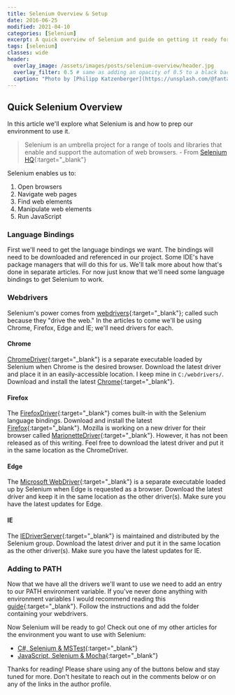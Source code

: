 ```yaml
---
title: Selenium Overview & Setup
date: 2016-06-25
modified: 2021-04-10
categories: [Selenium]
excerpt: A quick overview of Selenium and guide on getting it ready for glory!
tags: [selenium]
classes: wide
header:
  overlay_image: /assets/images/posts/selenium-overview/header.jpg
  overlay_filter: 0.5 # same as adding an opacity of 0.5 to a black background
  caption: "Photo by [Philipp Katzenberger](https://unsplash.com/@fantasyflip) on [Unsplash](https://unsplash.com)"
---
```


## Quick Selenium Overview

In this article we'll explore what Selenium is and how to prep our environment to use it.

> Selenium is an umbrella project for a range of tools and libraries that enable and support the automation of web browsers. - From [Selenium HQ](https://seleniumhq.github.io/docs/index.html){:target="\_blank"}

Selenium enables us to:

1. Open browsers
2. Navigate web pages
3. Find web elements
4. Manipulate web elements
5. Run JavaScript

### Language Bindings

First we'll need to get the language bindings we want. The bindings will need to be downloaded and referenced in our project. Some IDE's have package managers that will do this for us. We'll talk more about how that's done in separate articles. For now just know that we'll need some language bindings to get Selenium to work.

### Webdrivers

Selenium's power comes from [webdrivers](http://docs.seleniumhq.org/docs/03_webdriver.jsp){:target="\_blank"}; called such because they "drive the web." In the articles to come we'll be using Chrome, Firefox, Edge and IE; we'll need drivers for each.

#### Chrome

[ChromeDriver](https://sites.google.com/a/chromium.org/chromedriver/){:target="\_blank"} is a separate executable loaded by Selenium when Chrome is the desired browser. Download the latest driver and place it in an easily-accessible location. I keep mine in `C:/webdrivers/`. Download and install the latest [Chrome](https://www.google.com/intl/en/chrome/browser/desktop/index.html){:target="\_blank"}.

#### Firefox

The [FirefoxDriver](https://github.com/SeleniumHQ/selenium/wiki/FirefoxDriver){:target="\_blank"} comes built-in with the Selenium language bindings. Download and install the latest [Firefox](https://www.mozilla.org/en-US/firefox/all/){:target="\_blank"}.
Mozilla is working on a new driver for their browser called [MarionetteDriver](https://developer.mozilla.org/en-US/docs/Mozilla/QA/Marionette){:target="\_blank"}. However, it has not been released as of this writing. Feel free to download the latest driver and put it in the same location as the ChromeDriver.

#### Edge

The [Microsoft WebDriver](https://www.microsoft.com/en-us/download/details.aspx?id=48212){:target="\_blank"} is a separate executable loaded up by Selenium when Edge is requested as a browser. Download the latest driver and keep it in the same location as the other driver(s). Make sure you have the latest updates for Edge.

#### IE

The [IEDriverServer](http://docs.seleniumhq.org/download/){:target="\_blank"} is maintained and distributed by the Selenium group. Download the latest driver and put it in the same location as the other driver(s). Make sure you have the latest updates for IE.

### Adding to PATH

Now that we have all the drivers we'll want to use we need to add an entry to our PATH environment variable. If you've never done anything with environment variables I would recommend reading this [guide](http://www.howtogeek.com/118594/how-to-edit-your-system-path-for-easy-command-line-access/){:target="\_blank"}. Follow the instructions and add the folder containing your webdrivers.

Now Selenium will be ready to go! Check out one of my other articles for the environment you want to use with Selenium:

- [C#, Selenium & MSTest](/selenium/dotnet-selenium-mstest-quickstart){:target="\_blank"}
- [JavaScript, Selenium & Mocha](/selenium/js-selenium-mocha-quickstart){:target="\_blank"}

Thanks for reading! Please share using any of the buttons below and stay tuned for more. Don't hesitate to reach out in the comments below or on any of the links in the author profile.
